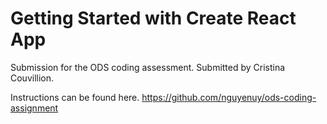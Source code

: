 # Getting Started with Create React App

Submission for the ODS coding assessment.
Submitted by Cristina Couvillion.

Instructions can be found here. https://github.com/nguyenuy/ods-coding-assignment